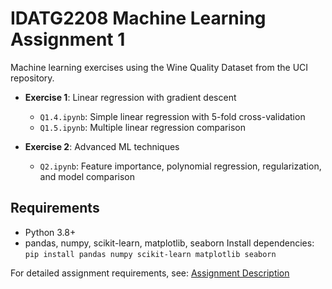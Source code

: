 # IDATG2208 Machine Learning Assignment 1

Machine learning exercises using the Wine Quality Dataset from the UCI repository.

- **Exercise 1**: Linear regression with gradient descent
  - `Q1.4.ipynb`: Simple linear regression with 5-fold cross-validation  
  - `Q1.5.ipynb`: Multiple linear regression comparison

- **Exercise 2**: Advanced ML techniques
  - `Q2.ipynb`: Feature importance, polynomial regression, regularization, and model comparison

## Requirements

- Python 3.8+
- pandas, numpy, scikit-learn, matplotlib, seaborn
 Install dependencies: `pip install pandas numpy scikit-learn matplotlib seaborn`

For detailed assignment requirements, see: [Assignment Description](idatg2208-assignmnet-1.pdf)

